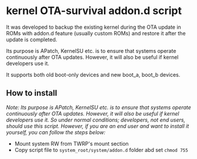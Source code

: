 # kernel OTA-survival addon.d script  

It was developed to backup the existing kernel during the OTA update in ROMs with addon.d feature (usually custom ROMs) and restore it after the update is completed.  

Its purpose is APatch, KernelSU etc. is to ensure that systems operate continuously after OTA updates. However, it will also be useful if kernel developers use it.  

It supports both old boot-only devices and new boot_a, boot_b devices.  

## How to install
*Note: Its purpose is APatch, KernelSU etc. is to ensure that systems operate continuously after OTA updates. However, it will also be useful if kernel developers use it. So under normal conditions; developers, not end users, should use this script. However, if you are an end user and want to install it yourself, you can follow the steps below:*
- Mount system RW from TWRP's mount section
- Copy script file to ```system_root/system/addon.d``` folder abd set ```chmod 755```
